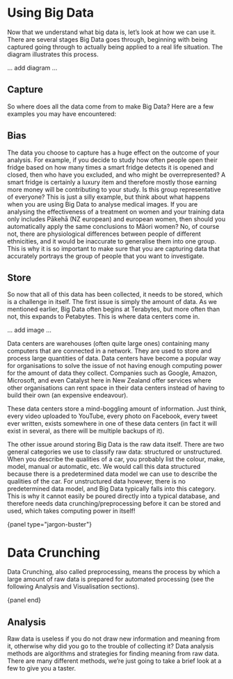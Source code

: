 # Using Big Data

Now that we understand what big data is, let’s look at how we can use it. There are several stages Big Data goes through, beginning with being captured going through to actually being applied to a real life situation. The diagram illustrates this process.

... add diagram ...

## Capture

So where does all the data come from to make Big Data? Here are a few examples you may have encountered:



## Bias

The data you choose to capture has a huge effect on the outcome of your analysis.
For example, if you decide to study how often people open their fridge based on how many times a smart fridge detects it is opened and closed, then who have you excluded, and who might be overrepresented?
A smart fridge is certainly a luxury item and therefore mostly those earning more money will be contributing to your study.
Is this group representative of everyone?
This is just a silly example, but think about what happens when you are using Big Data to analyse medical images.
If you are analysing the effectiveness of a treatment on women and your training data only includes Pākehā (NZ european) and european women, then should you automatically apply the same conclusions to Māori women?
No, of course not, there are physiological differences between people of different ethnicities, and it would be inaccurate to generalise them into one group.
This is why it is so important to make sure that you are capturing data that accurately portrays the group of people that you want to investigate.

## Store

So now that all of this data has been collected, it needs to be stored, which is a challenge in itself.
The first issue is simply the amount of data.
As we mentioned earlier, Big Data often begins at Terabytes, but more often than not, this expands to Petabytes.
This is where data centers come in.

... add image ...

Data centers are warehouses (often quite large ones) containing many computers that are connected in a network. They are used to store and process large quantities of data. Data centers have become a popular way for organisations to solve the issue of not having enough computing power for the amount of data they collect. Companies such as Google, Amazon, Microsoft, and even Catalyst here in New Zealand offer services where other organisations can rent space in their data centers instead of having to build their own (an expensive endeavour).

These data centers store a mind-boggling amount of information. Just think, every video uploaded to YouTube, every photo on Facebook, every tweet ever written, exists somewhere in one of these data centers (in fact it will exist in several, as there will be multiple backups of it).

The other issue around storing Big Data is the raw data itself. There are two general categories we use to classify raw data: structured or unstructured. When you describe the qualities of a car, you probably list the colour, make, model, manual or automatic, etc. We would call this data structured because there is a predetermined data model we can use to describe the qualities of the car. For unstructured data however, there is no predetermined data model, and Big Data typically falls into this category. This is why it cannot easily be poured directly into a typical database, and therefore needs data crunching/preprocessing before it can be stored and used, which takes computing power in itself!

{panel type="jargon-buster"}

# Data Crunching

Data Crunching, also called preprocessing, means the process by which a large amount of raw data is prepared for automated processing (see the following Analysis and Visualisation sections).

{panel end}

## Analysis

Raw data is useless if you do not draw new information and meaning from it, otherwise why did you go to the trouble of collecting it? Data analysis methods are algorithms and strategies for finding meaning from raw data. There are many different methods, we’re just going to take a brief look at a few to give you a taster.
